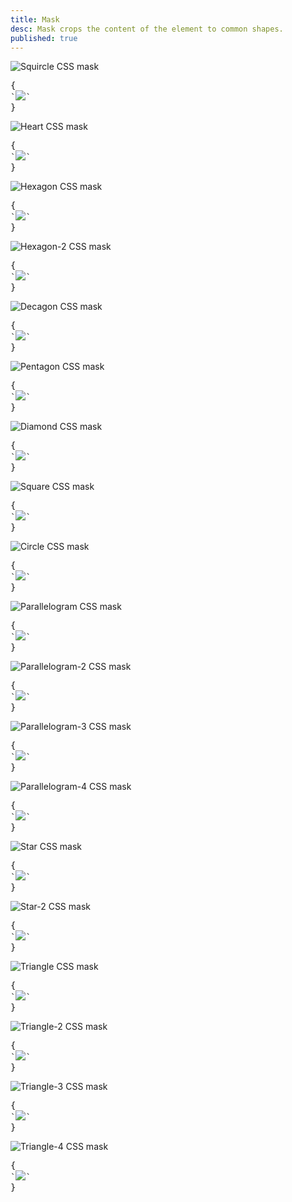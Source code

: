 ```yaml
---
title: Mask
desc: Mask crops the content of the element to common shapes.
published: true
---
```


<script>
  import Component from "@components/Component.svelte"
  import ClassTable from "@components/ClassTable.svelte"
  import { prefix } from '$lib/stores';
  import { replace } from '$lib/actions';
</script>

<ClassTable
data="{[
  { type:'component', class: 'mask', desc: 'Masks the content with shape' },
  { type:'modifier', class: 'mask-squircle', desc: 'Applies `squircle` shape' },
  { type:'modifier', class: 'mask-heart', desc: 'Applies `heart` shape' },
  { type:'modifier', class: 'mask-hexagon', desc: 'Applies `hexagon` shape' },
  { type:'modifier', class: 'mask-hexagon-2', desc: 'Applies `hexagon` alternative shape' },
  { type:'modifier', class: 'mask-decagon', desc: 'Applies `decagon` shape' },
  { type:'modifier', class: 'mask-pentagon', desc: 'Applies `pentagon` shape' },
  { type:'modifier', class: 'mask-diamond', desc: 'Applies `diamond` shape' },
  { type:'modifier', class: 'mask-square', desc: 'Applies `square` shape' },
  { type:'modifier', class: 'mask-circle', desc: 'Applies `circle` shape' },
  { type:'modifier', class: 'mask-parallelogram', desc: 'Applies `parallelogram` shape' },
  { type:'modifier', class: 'mask-parallelogram-2', desc: 'Applies `parallelogram` alternative shape' },
  { type:'modifier', class: 'mask-parallelogram-3', desc: 'Applies `parallelogram` alternative shape' },
  { type:'modifier', class: 'mask-parallelogram-4', desc: 'Applies `parallelogram` alternative shape' },
  { type:'modifier', class: 'mask-star', desc: 'Applies `star` shape' },
  { type:'modifier', class: 'mask-star-2', desc: 'Applies `star` alternative shape' },
  { type:'modifier', class: 'mask-triangle', desc: 'Applies `triangle` shape' },
  { type:'modifier', class: 'mask-triangle-2', desc: 'Applies `triangle` alternative shape' },
  { type:'modifier', class: 'mask-triangle-3', desc: 'Applies `triangle` alternative shape' },
  { type:'modifier', class: 'mask-triangle-4', desc: 'Applies `triangle` alternative shape' },
  { type:'modifier', class: 'mask-half-1', desc: 'Crops only the first half of mask' },
  { type:'modifier', class: 'mask-half-2', desc: 'Crops only the second half of mask' },
]}"
/>

<Component title="Squircle">
<img alt="Squircle CSS mask" class="mask mask-squircle w-40 h-40" src="https://api.lorem.space/image/shoes?w=320&h=320" />
<pre slot="html" use:replace={{ to: $prefix }}>{
`<img class="$$mask $$mask-squircle" src="https://api.lorem.space/image/shoes?w=160&h=160" />`
}</pre>
</Component>

<Component title="Heart">
<img alt="Heart CSS mask" class="mask mask-heart w-40 h-40" src="https://api.lorem.space/image/shoes?w=320&h=320" />
<pre slot="html" use:replace={{ to: $prefix }}>{
`<img class="$$mask $$mask-heart" src="https://api.lorem.space/image/shoes?w=160&h=160" />`
}</pre>
</Component>

<Component title="Hexagon">
<img alt="Hexagon CSS mask" class="mask mask-hexagon w-40 h-40" src="https://api.lorem.space/image/shoes?w=320&h=320" />
<pre slot="html" use:replace={{ to: $prefix }}>{
`<img class="$$mask $$mask-hexagon" src="https://api.lorem.space/image/shoes?w=160&h=160" />`
}</pre>
</Component>

<Component title="Hexagon-2">
<img alt="Hexagon-2 CSS mask" class="mask mask-hexagon-2 w-40 h-40" src="https://api.lorem.space/image/shoes?w=320&h=320" />
<pre slot="html" use:replace={{ to: $prefix }}>{
`<img class="$$mask $$mask-hexagon-2" src="https://api.lorem.space/image/shoes?w=160&h=160" />`
}</pre>
</Component>

<Component title="Decagon">
<img alt="Decagon CSS mask" class="mask mask-decagon w-40 h-40" src="https://api.lorem.space/image/shoes?w=320&h=320" />
<pre slot="html" use:replace={{ to: $prefix }}>{
`<img class="$$mask $$mask-decagon" src="https://api.lorem.space/image/shoes?w=160&h=160" />`
}</pre>
</Component>

<Component title="Pentagon">
<img alt="Pentagon CSS mask" class="mask mask-pentagon w-40 h-40" src="https://api.lorem.space/image/shoes?w=320&h=320" />
<pre slot="html" use:replace={{ to: $prefix }}>{
`<img class="$$mask $$mask-pentagon" src="https://api.lorem.space/image/shoes?w=160&h=160" />`
}</pre>
</Component>

<Component title="Diamond">
<img alt="Diamond CSS mask" class="mask mask-diamond w-40 h-40" src="https://api.lorem.space/image/shoes?w=320&h=320" />
<pre slot="html" use:replace={{ to: $prefix }}>{
`<img class="$$mask $$mask-diamond" src="https://api.lorem.space/image/shoes?w=160&h=160" />`
}</pre>
</Component>

<Component title="Square">
<img alt="Square CSS mask" class="mask mask-square w-40 h-40" src="https://api.lorem.space/image/shoes?w=320&h=320" />
<pre slot="html" use:replace={{ to: $prefix }}>{
`<img class="$$mask $$mask-square" src="https://api.lorem.space/image/shoes?w=160&h=160" />`
}</pre>
</Component>

<Component title="Circle">
<img alt="Circle CSS mask" class="mask mask-circle w-40 h-40" src="https://api.lorem.space/image/shoes?w=320&h=320" />
<pre slot="html" use:replace={{ to: $prefix }}>{
`<img class="$$mask $$mask-circle" src="https://api.lorem.space/image/shoes?w=160&h=160" />`
}</pre>
</Component>

<Component title="Parallelogram">
<img alt="Parallelogram CSS mask" class="mask mask-parallelogram w-40 h-40" src="https://api.lorem.space/image/shoes?w=320&h=320" />
<pre slot="html" use:replace={{ to: $prefix }}>{
`<img class="$$mask $$mask-parallelogram" src="https://api.lorem.space/image/shoes?w=160&h=160" />`
}</pre>
</Component>

<Component title="Parallelogram-2">
<img alt="Parallelogram-2 CSS mask" class="mask mask-parallelogram-2 w-40 h-40" src="https://api.lorem.space/image/shoes?w=320&h=320" />
<pre slot="html" use:replace={{ to: $prefix }}>{
`<img class="$$mask $$mask-parallelogram-2" src="https://api.lorem.space/image/shoes?w=160&h=160" />`
}</pre>
</Component>

<Component title="Parallelogram-3">
<img alt="Parallelogram-3 CSS mask" class="mask mask-parallelogram-3 w-40 h-40" src="https://api.lorem.space/image/shoes?w=320&h=320" />
<pre slot="html" use:replace={{ to: $prefix }}>{
`<img class="$$mask $$mask-parallelogram-3" src="https://api.lorem.space/image/shoes?w=160&h=160" />`
}</pre>
</Component>

<Component title="Parallelogram-4">
<img alt="Parallelogram-4 CSS mask" class="mask mask-parallelogram-4 w-40 h-40" src="https://api.lorem.space/image/shoes?w=320&h=320" />
<pre slot="html" use:replace={{ to: $prefix }}>{
`<img class="$$mask $$mask-parallelogram-4" src="https://api.lorem.space/image/shoes?w=160&h=160" />`
}</pre>
</Component>

<Component title="Star">
<img alt="Star CSS mask" class="mask mask-star w-40 h-40" src="https://api.lorem.space/image/shoes?w=320&h=320" />
<pre slot="html" use:replace={{ to: $prefix }}>{
`<img class="$$mask $$mask-star" src="https://api.lorem.space/image/shoes?w=160&h=160" />`
}</pre>
</Component>

<Component title="Star-2">
<img alt="Star-2 CSS mask" class="mask mask-star-2 w-40 h-40" src="https://api.lorem.space/image/shoes?w=320&h=320" />
<pre slot="html" use:replace={{ to: $prefix }}>{
`<img class="$$mask $$mask-star-2" src="https://api.lorem.space/image/shoes?w=160&h=160" />`
}</pre>
</Component>

<Component title="Triangle">
<img alt="Triangle CSS mask" class="mask mask-triangle w-40 h-40" src="https://api.lorem.space/image/shoes?w=320&h=320" />
<pre slot="html" use:replace={{ to: $prefix }}>{
`<img class="$$mask $$mask-triangle" src="https://api.lorem.space/image/shoes?w=160&h=160" />`
}</pre>
</Component>

<Component title="Triangle-2">
<img alt="Triangle-2 CSS mask" class="mask mask-triangle-2 w-40 h-40" src="https://api.lorem.space/image/shoes?w=320&h=320" />
<pre slot="html" use:replace={{ to: $prefix }}>{
`<img class="$$mask $$mask-triangle-2" src="https://api.lorem.space/image/shoes?w=160&h=160" />`
}</pre>
</Component>

<Component title="Triangle-3">
<img alt="Triangle-3 CSS mask" class="mask mask-triangle-3 w-40 h-40" src="https://api.lorem.space/image/shoes?w=320&h=320" />
<pre slot="html" use:replace={{ to: $prefix }}>{
`<img class="$$mask $$mask-triangle-3" src="https://api.lorem.space/image/shoes?w=160&h=160" />`
}</pre>
</Component>

<Component title="Triangle-4">
<img alt="Triangle-4 CSS mask" class="mask mask-triangle-4 w-40 h-40" src="https://api.lorem.space/image/shoes?w=320&h=320" />
<pre slot="html" use:replace={{ to: $prefix }}>{
`<img class="$$mask $$mask-triangle-4" src="https://api.lorem.space/image/shoes?w=160&h=160" />`
}</pre>
</Component>
